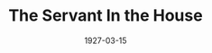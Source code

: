 ---
title: The Servant In the House
date: 1927-03-15
closing_date: 1927-03-16
layout: productions
playbill:
Theatre: Theatre Jacksonville
cast:
- Rogers: Bart Nason
- Mr. Robert Smith: Burton Barrs
- Manson: Frank Dearing
- The Reverend William Smythe: J.H. Pratt
- Mary: Mary Lou Sanderson
- Auntie: Muriel Parkes
- James Ponsonby Makeshyfte, D.D: Ted Silber
crew:
- Director: Tracy L'Engle
- Lighting: Martha Race
- Costumes: Anne C. Lalor
- Props: Carolyn Bisbee
- Set painting: Birsa Shepard
- Set construction:
  - Gordon McCauley
  - Karl Bardin
  - L.B. Pratt
- Cushion Design and Construction: Monserrat Carles
understudies:
orchestra:
---